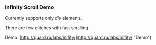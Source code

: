 ### Infinity Scroll Demo

 Currently supports only *div* elements.

 There are few glitches with fast scrolling.

 Demo: [http://quard.ru/labs/inifity/](http://quard.ru/labs/inifity/ "Demo")